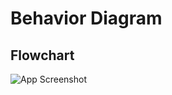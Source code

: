 
# Behavior Diagram

## Flowchart
![App Screenshot](https://raw.githubusercontent.com/Akash-50321/1_certificatephoto/main/M1%20certificate/Flowchart.png)

